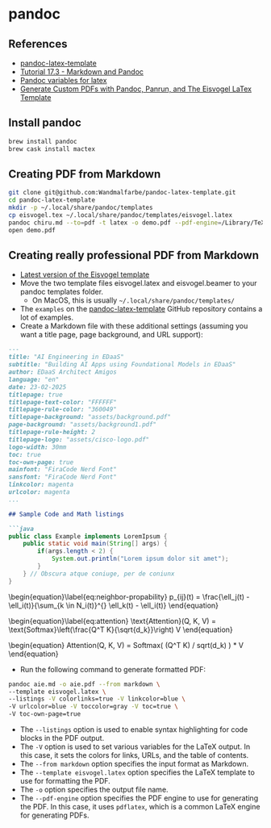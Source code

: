 # pandoc

## References
- [pandoc-latex-template](https://github.com/Wandmalfarbe/pandoc-latex-template)
- [Tutorial 17.3 - Markdown and Pandoc](https://www.flutterbys.com.au/stats/tut/tut17.3.html#:~:text=A%20table%20of%20contents%20can,table%20of%20contents%20is%20generated.)
- [Pandoc variables for latex](https://pandoc.org/MANUAL.html#variables-for-latex)
- [Generate Custom PDFs with Pandoc, Panrun, and The Eisvogel LaTex Template](https://forum.obsidian.md/t/generate-custom-pdfs-with-pandoc-panrun-and-the-eisvogel-latex-template/22237)

## Install pandoc

```bash
brew install pandoc
brew cask install mactex
```

## Creating PDF from Markdown

```bash
git clone git@github.com:Wandmalfarbe/pandoc-latex-template.git
cd pandoc-latex-template
mkdir -p ~/.local/share/pandoc/templates
cp eisvogel.tex ~/.local/share/pandoc/templates/eisvogel.latex
pandoc chiru.md --to=pdf -t latex -o demo.pdf --pdf-engine=/Library/TeX/texbin/pdflatex --template eisvogel
open demo.pdf
```

## Creating really professional PDF from Markdown

- [Latest version of the Eisvogel template](https://github.com/Wandmalfarbe/pandoc-latex-template/releases/latest)
- Move the two template files eisvogel.latex and eisvogel.beamer to your pandoc templates folder. 
  - On MacOS, this is usually `~/.local/share/pandoc/templates/`
- The `examples` on the [pandoc-latex-template](https://github.com/Wandmalfarbe/pandoc-latex-template) GitHub repository contains a lot of examples.
- Create a Markdown file with these additional settings (assuming you want a title page, page background, and URL support):

```markdown
---
title: "AI Engineering in EDaaS"
subtitle: "Building AI Apps using Foundational Models in EDaaS"
author: EDaaS Architect Amigos
language: "en"
date: 23-02-2025
titlepage: true
titlepage-text-color: "FFFFFF"
titlepage-rule-color: "360049"
titlepage-background: "assets/background.pdf"
page-background: "assets/background1.pdf"
titlepage-rule-height: 2
titlepage-logo: "assets/cisco-logo.pdf"
logo-width: 30mm
toc: true
toc-own-page: true
mainfont: "FiraCode Nerd Font"
sansfont: "FiraCode Nerd Font"
linkcolor: magenta
urlcolor: magenta
...

## Sample Code and Math listings

```java
public class Example implements LoremIpsum {
	public static void main(String[] args) {
		if(args.length < 2) {
			System.out.println("Lorem ipsum dolor sit amet");
		}
	} // Obscura atque coniuge, per de coniunx
}
```

\begin{equation}\label{eq:neighbor-propability}
    p_{ij}(t) = \frac{\ell_j(t) - \ell_i(t)}{\sum_{k \in N_i(t)}^{} \ell_k(t) - \ell_i(t)}
\end{equation}

\begin{equation}\label{eq:attention}
		\text{Attention}(Q, K, V) = \text{Softmax}\left(\frac{Q^T K}{\sqrt{d_k}}\right) V
\end{equation}

\begin{equation}
Attention(Q, K, V) = Softmax( (Q^T K) / sqrt(d_k) ) * V
\end{equation}

- Run the following command to generate formatted PDF:

```bash
pandoc aie.md -o aie.pdf --from markdown \
--template eisvogel.latex \
--listings -V colorlinks=true -V linkcolor=blue \
-V urlcolor=blue -V toccolor=gray -V toc=true \
-V toc-own-page=true
```

- The `--listings` option is used to enable syntax highlighting for code blocks in the PDF output.
- The `-V` option is used to set various variables for the LaTeX output. In this case, it sets the colors for links, URLs, and the table of contents.
- The `--from markdown` option specifies the input format as Markdown.
- The `--template eisvogel.latex` option specifies the LaTeX template to use for formatting the PDF.
- The `-o` option specifies the output file name.
- The `--pdf-engine` option specifies the PDF engine to use for generating the PDF. In this case, it uses `pdflatex`, which is a common LaTeX engine for generating PDFs.

